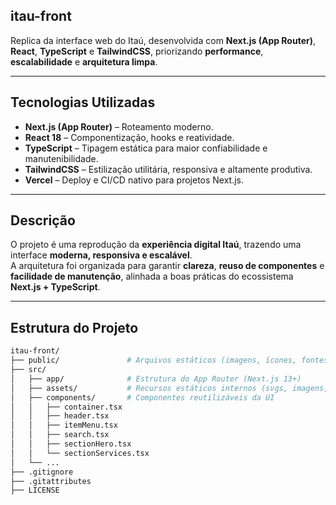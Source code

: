 ## itau-front

Replica da interface web do Itaú, desenvolvida com **Next.js (App Router)**, **React**, **TypeScript** e **TailwindCSS**, priorizando **performance**, **escalabilidade** e **arquitetura limpa**.

---

## Tecnologias Utilizadas
- **Next.js (App Router)** – Roteamento moderno.
- **React 18** – Componentização, hooks e reatividade.
- **TypeScript** – Tipagem estática para maior confiabilidade e manutenibilidade.
- **TailwindCSS** – Estilização utilitária, responsiva e altamente produtiva.
- **Vercel** – Deploy e CI/CD nativo para projetos Next.js.

---

## Descrição

O projeto é uma reprodução da **experiência digital Itaú**, trazendo uma interface **moderna, responsiva e escalável**.  
A arquitetura foi organizada para garantir **clareza**, **reuso de componentes** e **facilidade de manutenção**, alinhada a boas práticas do ecossistema **Next.js + TypeScript**.  

---

## Estrutura do Projeto

```bash
itau-front/
├── public/               # Arquivos estáticos (imagens, ícones, fontes)
├── src/
│   ├── app/              # Estrutura do App Router (Next.js 13+)
│   ├── assets/           # Recursos estáticos internos (svgs, imagens, etc.)
│   ├── components/       # Componentes reutilizáveis da UI
│   │   ├── container.tsx
│   │   ├── header.tsx
│   │   ├── itemMenu.tsx
│   │   ├── search.tsx
│   │   ├── sectionHero.tsx
│   │   └── sectionServices.tsx
│   └── ...
├── .gitignore
├── .gitattributes
├── LICENSE

